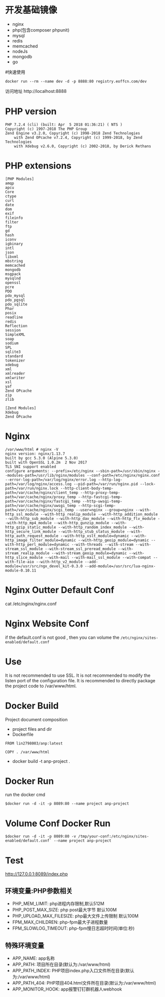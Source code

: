 # 开发基础镜像
* nginx
* php(包含composer phpunit)
* mysql
* redis
* memcached
* nodeJs
* mongodb
* go

#快速使用
```
docker run --rm --name dev -d -p 8888:80 registry.eoffcn.com/dev
```
访问地址 http://localhost:8888



# PHP version
```
PHP 7.2.4 (cli) (built: Apr  5 2018 01:36:21) ( NTS )
Copyright (c) 1997-2018 The PHP Group
Zend Engine v3.2.0, Copyright (c) 1998-2018 Zend Technologies
    with Zend OPcache v7.2.4, Copyright (c) 1999-2018, by Zend Technologies
    with Xdebug v2.6.0, Copyright (c) 2002-2018, by Derick Rethans
```
# PHP extensions
```
[PHP Modules]
amqp
apcu
Core
ctype
curl
date
dom
exif
fileinfo
filter
ftp
gd
hash
iconv
igbinary
intl
json
libxml
mbstring
memcached
mongodb
msgpack
mysqlnd
openssl
pcre
PDO
pdo_mysql
pdo_pgsql
pdo_sqlite
Phar
posix
readline
redis
Reflection
session
SimpleXML
soap
sodium
SPL
sqlite3
standard
tokenizer
xdebug
xml
xmlreader
xmlwriter
xsl
yaf
Zend OPcache
zip
zlib

[Zend Modules]
Xdebug
Zend OPcache
```
# Nginx
```
/var/www/html # nginx -V
nginx version: nginx/1.13.7
built by gcc 5.3.0 (Alpine 5.3.0) 
built with OpenSSL 1.0.2m  2 Nov 2017
TLS SNI support enabled
configure arguments: --prefix=/etc/nginx --sbin-path=/usr/sbin/nginx --modules-path=/usr/lib/nginx/modules --conf-path=/etc/nginx/nginx.conf --error-log-path=/var/log/nginx/error.log --http-log-path=/var/log/nginx/access.log --pid-path=/var/run/nginx.pid --lock-path=/var/run/nginx.lock --http-client-body-temp-path=/var/cache/nginx/client_temp --http-proxy-temp-path=/var/cache/nginx/proxy_temp --http-fastcgi-temp-path=/var/cache/nginx/fastcgi_temp --http-uwsgi-temp-path=/var/cache/nginx/uwsgi_temp --http-scgi-temp-path=/var/cache/nginx/scgi_temp --user=nginx --group=nginx --with-http_ssl_module --with-http_realip_module --with-http_addition_module --with-http_sub_module --with-http_dav_module --with-http_flv_module --with-http_mp4_module --with-http_gunzip_module --with-http_gzip_static_module --with-http_random_index_module --with-http_secure_link_module --with-http_stub_status_module --with-http_auth_request_module --with-http_xslt_module=dynamic --with-http_image_filter_module=dynamic --with-http_geoip_module=dynamic --with-http_perl_module=dynamic --with-threads --with-stream --with-stream_ssl_module --with-stream_ssl_preread_module --with-stream_realip_module --with-stream_geoip_module=dynamic --with-http_slice_module --with-mail --with-mail_ssl_module --with-compat --with-file-aio --with-http_v2_module --add-module=/usr/src/ngx_devel_kit-0.3.0 --add-module=/usr/src/lua-nginx-module-0.10.11
```
# Nginx Outter Default Conf
cat /etc/nginx/nginx.conf
# Nginx Website Conf
if the default.conf is not good , then you can volume the `/etc/nginx/sites-enabled/default.conf`
# Use
It is not recommended to use SSL. It is not recommended to modify the listen port of the configuration file. It is recommended to directly package the project code to /var/www/html.
# Docker Build
Project document composition
* project files and dir
* Dockerfile

```
FROM lin2798003/anp:latest

COPY . /var/www/html
```

* docker build -t anp-project .

# Docker Run
run the docker cmd
```
$docker run -d -it -p 8089:80 --name project anp-project
```
# Volume Conf Docker Run
```
$docker run -d -it -p 8089:80 -v /tmp/your-conf:/etc/nginx/sites-enabled/default.conf` --name project anp-project
```

# Test
http://127.0.0.1:8089/index.php

## 环境变量:PHP参数相关
* PHP_MEM_LIMIT: php进程内存限制,默认512M
* PHP_POST_MAX_SIZE: php post最大字节 默认100M
* PHP_UPLOAD_MAX_FILESIZE: php最大文件上传限制 默认100M
* FPM_MAX_CHILDREN: php-fpm最大子进程数量
* FPM_SLOWLOG_TIMEOUT: php-fpm慢日志超时时间(单位:秒)

## 特殊环境变量
* APP_NAME: app名称
* APP_PATH: 项目所在目录(默认为:/var/www/html)
* APP_PATH_INDEX: PHP项目index.php入口文件所在目录(默认为:/var/www/html)
* APP_PATH_404: PHP项目404.html文件所在目录(默认为:/var/www/html)
* APP_MONITOR_HOOK: app报警钉钉群机器人webhook
